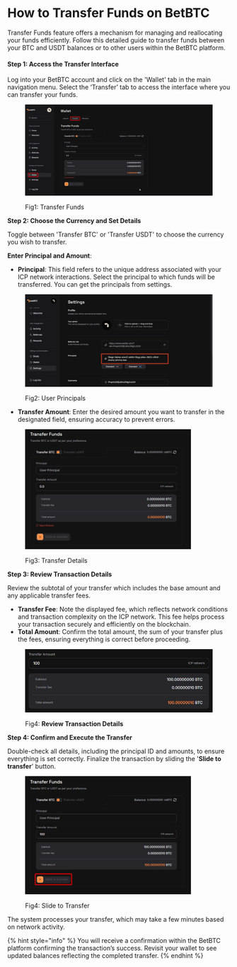 # How to Transfer Funds on BetBTC

Transfer Funds feature offers a mechanism for managing and reallocating your funds efficiently.  Follow this detailed guide to transfer funds between your BTC and USDT balances or to other users within the BetBTC platform.

#### **Step 1: Access the Transfer Interface**

Log into your BetBTC account and click on the 'Wallet' tab in the main navigation menu.  Select the ‘Transfer’ tab to access the interface where you can transfer your funds.

<figure><img src="../.gitbook/assets/image (17).png" alt=""><figcaption><p>Fig1: Transfer Funds</p></figcaption></figure>

**Step 2: Choose the Currency and Set Details**

Toggle between 'Transfer BTC' or 'Transfer USDT'  to choose the currency you wish to transfer.

**Enter Principal and Amount**:

* **Principal**: This field refers to the unique address associated with your ICP network interactions. Select the principal to which funds will be transferred. You can get the principals from settings.

<figure><img src="../.gitbook/assets/Screenshot 2024-08-12 at 10.49.14 PM.png" alt=""><figcaption><p>Fig2: User Principals</p></figcaption></figure>

* **Transfer Amount**: Enter the desired amount you want to transfer in the designated field, ensuring accuracy to prevent errors.

<figure><img src="../.gitbook/assets/image (18).png" alt="" width="375"><figcaption><p>Fig3: Transfer Details</p></figcaption></figure>

**Step 3: Review Transaction Details**

Review the subtotal of your transfer which includes the base amount and any applicable transfer fees.

* **Transfer Fee**: Note the displayed fee, which reflects network conditions and transaction complexity on the ICP network. This fee helps process your transaction securely and efficiently on the blockchain.
* **Total Amount**: Confirm the total amount, the sum of your transfer plus the fees, ensuring everything is correct before proceeding.

<figure><img src="../.gitbook/assets/image (20).png" alt=""><figcaption><p>Fig4: <strong>Review Transaction Details</strong></p></figcaption></figure>

**Step 4: Confirm and Execute the Transfer**

Double-check all details, including the principal ID and amounts, to ensure everything is set correctly. Finalize the transaction by sliding the '**Slide to transfer**' button.

<figure><img src="../.gitbook/assets/image (19).png" alt="" width="375"><figcaption><p>Fig4: Slide to Transfer</p></figcaption></figure>

&#x20;The system processes your transfer, which may take a few minutes based on network activity.

{% hint style="info" %}
You will receive a confirmation within the BetBTC platform confirming the transaction’s success. Revisit your wallet to see updated balances reflecting the completed transfer.
{% endhint %}
